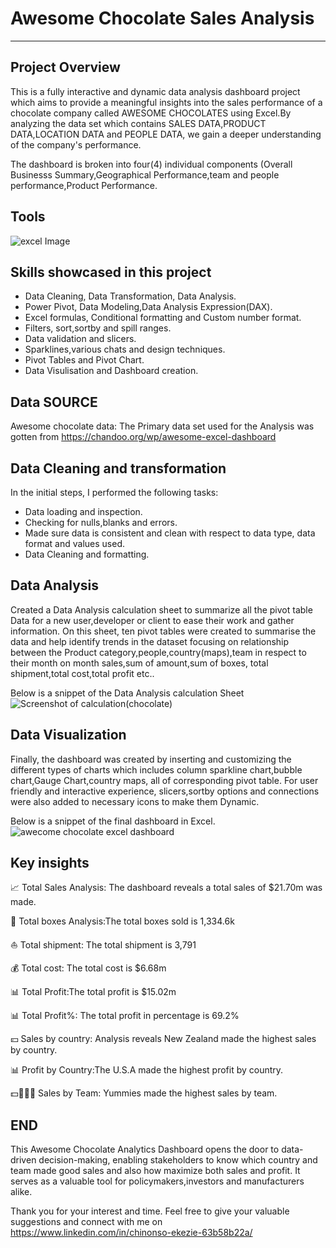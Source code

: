 # Awesome Chocolate Sales Analysis
___
## Project Overview
This is a fully interactive and dynamic 
data analysis dashboard project which aims to provide 
a meaningful insights into the sales
performance of a chocolate company called
AWESOME CHOCOLATES using Excel.By analyzing
the data set which contains SALES DATA,PRODUCT DATA,LOCATION DATA and 
PEOPLE DATA, we gain a deeper understanding of the company's
performance.
</P>The dashboard is broken into four(4) individual components
(Overall Businesss Summary,Geographical Performance,team and people performance,Product Performance. 

## Tools
![excel Image](https://github.com/Shevnon/Awesome_Chocolates_Data_Analysis/assets/161952555/80f1b151-19bb-4d71-af21-6ac90f7b3516)

## Skills showcased in this project
- Data Cleaning, Data Transformation, Data Analysis.
- Power Pivot, Data Modeling,Data Analysis Expression(DAX).
- Excel formulas, Conditional formatting and Custom number format.
-  Filters, sort,sortby and spill ranges.
-  Data validation and slicers.
-  Sparklines,various chats and design techniques.
- Pivot Tables and Pivot Chart.
- Data Visulisation and Dashboard creation.

## Data SOURCE
Awesome chocolate data: The Primary data set used for the Analysis was gotten from https://chandoo.org/wp/awesome-excel-dashboard

## Data Cleaning and transformation
In the initial steps, I performed the following tasks:
- Data loading and inspection.
- Checking for nulls,blanks and errors.
- Made sure data is consistent and clean with respect to data type, data format and values used.
- Data Cleaning and formatting.

 ## Data Analysis
 Created a Data Analysis calculation sheet to summarize all the pivot table Data for a new user,developer or client to ease their work and gather information. On this sheet, ten pivot tables were created to summarise the data and help identify trends in the dataset focusing on relationship between the  Product category,people,country(maps),team in respect to their month on month sales,sum of amount,sum of boxes, total shipment,total cost,total profit etc..  

Below is a snippet of the Data Analysis calculation Sheet
![Screenshot of calculation(chocolate)](https://github.com/Shevnon/Awesome_Chocolates_Data_Analysis/assets/161952555/bcc1947c-8e53-4f28-acfd-9c3ad31488f3)

## Data Visualization
Finally, the dashboard was created by inserting and customizing the different types of charts which includes column sparkline chart,bubble chart,Gauge Chart,country maps, all of corresponding pivot table. For user friendly and interactive experience, slicers,sortby options and connections were also added to necessary icons to make them Dynamic.

Below is a snippet of the final dashboard in Excel.
![awecome chocolate excel dashboard](https://github.com/Shevnon/Awesome_Chocolates_Data_Analysis/assets/161952555/eb3df250-25d7-455d-88d1-88aa68dabca3)

## Key insights
📈 Total Sales Analysis: The dashboard reveals  a total sales of $21.70m was made.

🎫 Total boxes Analysis:The total boxes sold is 1,334.6k

⛵ Total shipment: The total shipment is 3,791

💰 Total cost: The total cost is $6.68m

📊 Total Profit:The total profit is $15.02m

📊 Total Profit%: The total profit in percentage is 69.2%

💴 Sales by country: Analysis reveals New Zealand made the highest sales by country.

📊 Profit by Country:The U.S.A made the highest profit by country.

💵👩‍👩‍👧 Sales by Team: Yummies made the highest sales by team.

## END
This Awesome Chocolate Analytics Dashboard opens the door to data-driven decision-making, enabling stakeholders to know which country and team made good sales and also how maximize  both sales and profit. It serves as a valuable tool for policymakers,investors and manufacturers alike.

Thank you for your interest and time. Feel free to give your valuable suggestions and connect with me on https://www.linkedin.com/in/chinonso-ekezie-63b58b22a/












